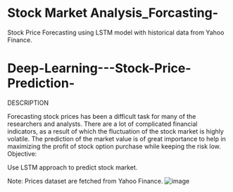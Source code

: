 # Stock Market Analysis_Forcasting-
Stock Price Forecasting using LSTM model with historical data from Yahoo Finance.

# Deep-Learning---Stock-Price-Prediction-
DESCRIPTION

Forecasting stock prices has been a difficult task for many of the researchers and analysts. There are a lot of complicated financial indicators, as a result of which the fluctuation of the stock market is highly volatile. The prediction of the market value is of great importance to help in maximizing the profit of stock option purchase while keeping the risk low.
Objective:

Use LSTM approach to predict stock market.

Note: Prices dataset are fetched from Yahoo Finance.
![image](https://user-images.githubusercontent.com/109403256/211188634-eac161c0-1117-4469-b969-795e8d7030e5.png)
